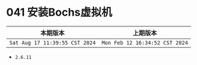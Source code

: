 # 041 安装Bochs虚拟机

|本期版本| 上期版本
|:---:|:---:
`Sat Aug 17 11:39:55 CST 2024` | `Mon Feb 12 16:34:52 CST 2024`

* `2.6.11`